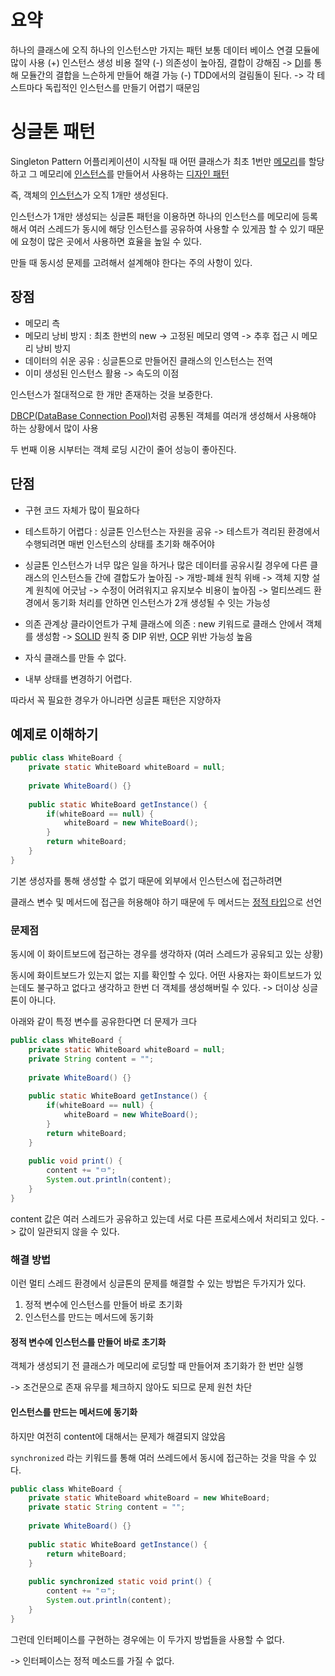 # 요약
하나의 클래스에 오직 하나의 인스턴스만 가지는 패턴
보통 데이터 베이스 연결 모듈에 많이 사용
(+) 인스턴스 생성 비용 절약
(-) 의존성이 높아짐, 결합이 강해짐 -> [DI](DI)를 통해 모듈간의 결합을 느슨하게 만들어 해결 가능
(-) TDD에서의 걸림돌이 된다. -> 각 테스트마다 독립적인 인스턴스를 만들기 어렵기 때문임

# 싱글톤 패턴
Singleton Pattern
어플리케이션이 시작될 때 어떤 클래스가 최초 1번만 [메모리](Memory)를 할당하고 그 메모리에 [인스턴스](Instance.md)를 만들어서 사용하는 [디자인 패턴](Design_Pattern.md)

즉, 객체의 [인스턴스](Instance.md)가 오직 1개만 생성된다.

인스턴스가 1개만 생성되는 싱글톤 패턴을 이용하면 하나의 인스턴스를 메모리에 등록해서 여러 스레드가 동시에 해당 인스턴스를 공유하여 사용할 수 있게끔 할 수 있기 때문에 요청이 많은 곳에서 사용하면 효율을 높일 수 있다.

만들 때 동시성 문제를 고려해서 설계해야 한다는 주의 사항이 있다.

## 장점
- 메모리 측
- 메모리 낭비 방지 : 최초 한번의 new -> 고정된 메모리 영역 -> 추후 접근 시 메모리 낭비 방지
- 데이터의 쉬운 공유 : 싱글톤으로 만들어진 클래스의 인스턴스는 전역
- 이미 생성된 인스턴스 활용 -> 속도의 이점

인스턴스가 절대적으로 한 개만 존재하는 것을 보증한다.

[DBCP(DataBase Connection Pool)](DBCP.md)처럼 공통된 객체를 여러개 생성해서 사용해야 하는 상황에서 많이 사용

두 번째 이용 시부터는 객체 로딩 시간이 줄어 성능이 좋아진다.

## 단점
- 구현 코드 자체가 많이 필요하다
- 테스트하기 어렵다 : 싱글톤 인스턴스는 자원을 공유 -> 테스트가 격리된 환경에서 수행되려면 매번 인스턴스의 상태를 초기화 해주어야

- 싱글톤 인스턴스가 너무 많은 일을 하거나 많은 데이터를 공유시킬 경우에 다른 클래스의 인스턴스들 간에 결합도가 높아짐
	-> 개방-폐쇄 원칙 위배
	-> 객체 지향 설계 원칙에 어긋남
	-> 수정이 어려워지고 유지보수 비용이 높아짐
	-> 멀티쓰레드 환경에서 동기화 처리를 안하면 인스턴스가 2개 생성될 수 잇는 가능성

- 의존 관계상 클라이언트가 구체 클래스에 의존 : new 키워드로 클래스 안에서 객체를 생성함 -> [SOLID](SOLID.md) 원칙 중 DIP 위반, [OCP](OCP.md) 위반 가능성 높음

- 자식 클래스를 만들 수 없다.
- 내부 상태를 변경하기 어렵다.

따라서 꼭 필요한 경우가 아니라면 싱글톤 패턴은 지양하자

## 예제로 이해하기
```java
public class WhiteBoard {  
    private static WhiteBoard whiteBoard = null;  
    
    private WhiteBoard() {}  
    
    public static WhiteBoard getInstance() {  
        if(whiteBoard == null) {  
            whiteBoard = new WhiteBoard();  
        }  
        return whiteBoard;  
    }  
}
```

기본 생성자를 통해 생성할 수 없기 때문에 외부에서 인스턴스에 접근하려면 

클래스 변수 및 메서드에 접근을 허용해야 하기 때문에 두 메서드는 [정적 타입](static)으로 선언

### 문제점
동시에 이 화이트보드에 접근하는 경우를 생각하자 (여러 스레드가 공유되고 있는 상황)

동시에 화이트보드가 있는지 없는 지를 확인할 수 있다. 어떤 사용자는 화이트보드가 있는데도 불구하고 없다고 생각하고 한번 더 객체를 생성해버릴 수 있다. -> 더이상 싱글톤이 아니다.

아래와 같이 특정 변수를 공유한다면 더 문제가 크다

```java
public class WhiteBoard {  
    private static WhiteBoard whiteBoard = null;  
    private String content = "";  
	
    private WhiteBoard() {}  
    
    public static WhiteBoard getInstance() {  
        if(whiteBoard == null) {  
            whiteBoard = new WhiteBoard();  
        }  
        return whiteBoard;  
    }  
	
    public void print() {  
        content += "ㅁ";  
        System.out.println(content);  
    }  
}
```

content 값은 여러 스레드가 공유하고 있는데 서로 다른 프로세스에서 처리되고 있다. -> 값이 일관되지 않을 수 있다.

### 해결 방법

이런 멀티 스레드 환경에서 싱글톤의 문제를 해결할 수 있는 방법은 두가지가 있다.

1. 정적 변수에 인스턴스를 만들어 바로 초기화
2. 인스턴스를 만드는 메서드에 동기화

#### 정적 변수에 인스턴스를 만들어 바로 초기화

객체가 생성되기 전 클래스가 메모리에 로딩할 때 만들어져 초기화가 한 번만 실행

-> 조건문으로 존재 유무를 체크하지 않아도 되므로 문제 원천 차단

#### 인스턴스를 만드는 메서드에 동기화

하지만 여전히 content에 대해서는 문제가 해결되지 않았음

`synchronized` 라는 키워드를 통해 여러 쓰레드에서 동시에 접근하는 것을 막을 수 있다.

```java
public class WhiteBoard {  
    private static WhiteBoard whiteBoard = new WhiteBoard;  
    private static String content = "";  
	
    private WhiteBoard() {}  
    
    public static WhiteBoard getInstance() {  
        return whiteBoard;  
    }  
	
    public synchronized static void print() {  
        content += "ㅁ";  
        System.out.println(content);  
    }  
}
```

그런데 인터페이스를 구현하는 경우에는 이 두가지 방법들을 사용할 수 없다.

-> 인터페이스는 정적 메소드를 가질 수 없다.



